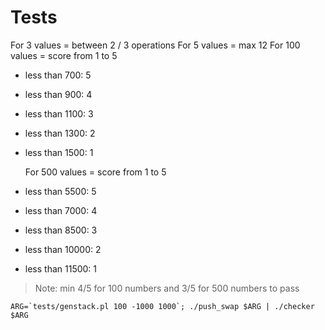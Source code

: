 # Tests

For 3 values = between 2 / 3 operations
For 5 values = max 12
For 100 values = score from 1 to 5

- less than 700: 5
- less than 900: 4
- less than 1100: 3
- less than 1300: 2
- less than 1500: 1

  For 500 values = score from 1 to 5

- less than 5500: 5
- less than 7000: 4
- less than 8500: 3
- less than 10000: 2
- less than 11500: 1

> Note: min 4/5 for 100 numbers and 3/5 for 500 numbers to pass

```
ARG=`tests/genstack.pl 100 -1000 1000`; ./push_swap $ARG | ./checker $ARG
```
